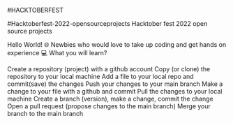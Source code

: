 #HACKTOBERFEST

#Hacktoberfest-2022-opensourceprojects
Hacktober fest 2022 open source projects


Hello World! 🌐
Newbies who would love to take up coding and get hands on experience 💻 What you will learn?

Create a repository (project) with a github account
Copy (or clone) the repository to your local machine
Add a file to your local repo and commit(save) the changes
Push your changes to your main branch
Make a change to your file with a github and commit Pull the changes to your local machine
Create a branch (version), make a change, commit the change Open a pull request (propose changes to the main branch) Merge your branch to the main branch

